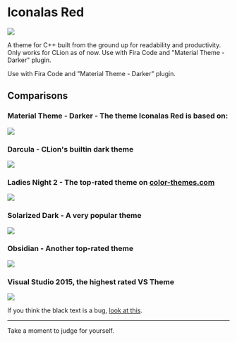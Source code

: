 # Iconalas Red
![](https://i.imgur.com/cH83ZlI.png)

A theme for C++ built from the ground up for readability and productivity. Only works for CLion as of now. Use with Fira Code and "Material Theme - Darker" plugin. 


Use with Fira Code and "Material Theme - Darker" plugin. 
## Comparisons
### Material Theme - Darker - The theme Iconalas Red is based on:

![](https://i.imgur.com/jIta06L.png)
### Darcula - CLion's builtin dark theme

![](https://i.imgur.com/jo3JyIZ.png)

### Ladies Night 2 - The top-rated theme on [color-themes.com](http://color-themes.com)

![](https://i.imgur.com/IJOAxs9.png)

### Solarized Dark - A very popular theme

![](https://i.imgur.com/0liPBZy.png)

### Obsidian - Another top-rated theme

![](https://i.imgur.com/VtJnrnF.png)

### Visual Studio 2015, the highest rated VS Theme

![](https://i.imgur.com/1MyOFh8.png)

If you think the black text is a bug, [look at this](https://i.imgur.com/VtJnrnF.png).

---

Take a moment to judge for yourself.
